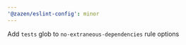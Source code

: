 ```yaml
---
'@zazen/eslint-config': minor
---
```


Add `tests` glob to `no-extraneous-dependencies` rule options
